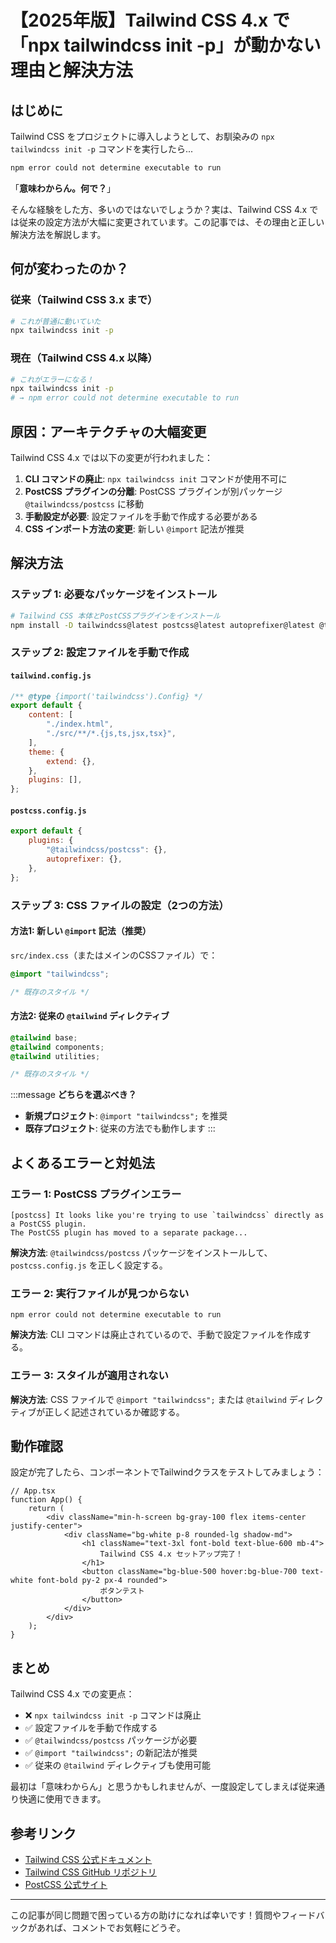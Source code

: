 # 【2025年版】Tailwind CSS 4.x で「npx tailwindcss init -p」が動かない理由と解決方法

## はじめに

Tailwind CSS をプロジェクトに導入しようとして、お馴染みの
`npx tailwindcss init -p` コマンドを実行したら...

```bash
npm error could not determine executable to run
```

「**意味わからん。何で？**」

そんな経験をした方、多いのではないでしょうか？実は、Tailwind CSS 4.x
では従来の設定方法が大幅に変更されています。この記事では、その理由と正しい解決方法を解説します。

## 何が変わったのか？

### 従来（Tailwind CSS 3.x まで）

```bash
# これが普通に動いていた
npx tailwindcss init -p
```

### 現在（Tailwind CSS 4.x 以降）

```bash
# これがエラーになる！
npx tailwindcss init -p
# → npm error could not determine executable to run
```

## 原因：アーキテクチャの大幅変更

Tailwind CSS 4.x では以下の変更が行われました：

1. **CLI コマンドの廃止**: `npx tailwindcss init` コマンドが使用不可に
2. **PostCSS プラグインの分離**: PostCSS プラグインが別パッケージ
   `@tailwindcss/postcss` に移動
3. **手動設定が必要**: 設定ファイルを手動で作成する必要がある
4. **CSS インポート方法の変更**: 新しい `@import` 記法が推奨

## 解決方法

### ステップ 1: 必要なパッケージをインストール

```bash
# Tailwind CSS 本体とPostCSSプラグインをインストール
npm install -D tailwindcss@latest postcss@latest autoprefixer@latest @tailwindcss/postcss
```

### ステップ 2: 設定ファイルを手動で作成

#### `tailwind.config.js`

```javascript
/** @type {import('tailwindcss').Config} */
export default {
    content: [
        "./index.html",
        "./src/**/*.{js,ts,jsx,tsx}",
    ],
    theme: {
        extend: {},
    },
    plugins: [],
};
```

#### `postcss.config.js`

```javascript
export default {
    plugins: {
        "@tailwindcss/postcss": {},
        autoprefixer: {},
    },
};
```

### ステップ 3: CSS ファイルの設定（2つの方法）

#### 方法1: 新しい `@import` 記法（推奨）

`src/index.css`（またはメインのCSSファイル）で：

```css
@import "tailwindcss";

/* 既存のスタイル */
```

#### 方法2: 従来の `@tailwind` ディレクティブ

```css
@tailwind base;
@tailwind components;
@tailwind utilities;

/* 既存のスタイル */
```

:::message **どちらを選ぶべき？**

- **新規プロジェクト**: `@import "tailwindcss";` を推奨
- **既存プロジェクト**: 従来の方法でも動作します :::

## よくあるエラーと対処法

### エラー 1: PostCSS プラグインエラー

```
[postcss] It looks like you're trying to use `tailwindcss` directly as a PostCSS plugin. 
The PostCSS plugin has moved to a separate package...
```

**解決方法**: `@tailwindcss/postcss`
パッケージをインストールして、`postcss.config.js` を正しく設定する。

### エラー 2: 実行ファイルが見つからない

```
npm error could not determine executable to run
```

**解決方法**: CLI コマンドは廃止されているので、手動で設定ファイルを作成する。

### エラー 3: スタイルが適用されない

**解決方法**: CSS ファイルで `@import "tailwindcss";` または `@tailwind`
ディレクティブが正しく記述されているか確認する。

## 動作確認

設定が完了したら、コンポーネントでTailwindクラスをテストしてみましょう：

```tsx
// App.tsx
function App() {
    return (
        <div className="min-h-screen bg-gray-100 flex items-center justify-center">
            <div className="bg-white p-8 rounded-lg shadow-md">
                <h1 className="text-3xl font-bold text-blue-600 mb-4">
                    Tailwind CSS 4.x セットアップ完了！
                </h1>
                <button className="bg-blue-500 hover:bg-blue-700 text-white font-bold py-2 px-4 rounded">
                    ボタンテスト
                </button>
            </div>
        </div>
    );
}
```

## まとめ

Tailwind CSS 4.x での変更点：

- ❌ `npx tailwindcss init -p` コマンドは廃止
- ✅ 設定ファイルを手動で作成する
- ✅ `@tailwindcss/postcss` パッケージが必要
- ✅ `@import "tailwindcss";` の新記法が推奨
- ✅ 従来の `@tailwind` ディレクティブも使用可能

最初は「意味わからん」と思うかもしれませんが、一度設定してしまえば従来通り快適に使用できます。

## 参考リンク

- [Tailwind CSS 公式ドキュメント](https://tailwindcss.com/docs/installation)
- [Tailwind CSS GitHub リポジトリ](https://github.com/tailwindlabs/tailwindcss)
- [PostCSS 公式サイト](https://postcss.org/)

---

この記事が同じ問題で困っている方の助けになれば幸いです！質問やフィードバックがあれば、コメントでお気軽にどうぞ。
